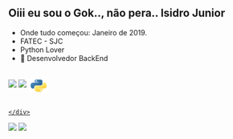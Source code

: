 ## Oiii eu sou o Gok.., não pera.. Isidro Junior
- Onde tudo começou: Janeiro de 2019.
- FATEC - SJC 
- Python Lover 
- 🤖 Desenvolvedor BackEnd 

<div align="center">
  
</div>
<div style="display: inline_block"><br>
  
  <img height="180em" src="https://github-readme-stats.vercel.app/api?username=Isidroantonio&show_icons=true&theme=dracula&include_all_commits=true&count_private=true"/>
  <img height="180em" src="https://github-readme-stats.vercel.app/api/top-langs/?username=Isidroantonio&layout=compact&langs_count=7&theme=dracula"/>
  
  
  <img align="center" alt="isi-Python" height="30" width="40" src="https://raw.githubusercontent.com/devicons/devicon/master/icons/python/python-original.svg">
  
 
  ##
 <div>
        <a href="https://github.com/Isidroantonio">
        
        
    </div>
 
<div> 
   
  <a href="https://www.instagram.com/zidro.zi/" target="_blank"><img src="https://img.shields.io/badge/-Instagram-%23E4405F?style=for-the-badge&logo=instagram&logoColor=white" target="_blank"></a>
  <a href="https://www.linkedin.com/in/isidro-antonio-450567240/" target="_blank"><img src="https://img.shields.io/badge/-LinkedIn-%230077B5?style=for-the-badge&logo=linkedin&logoColor=white" target="_blank"></a>

 </div>
